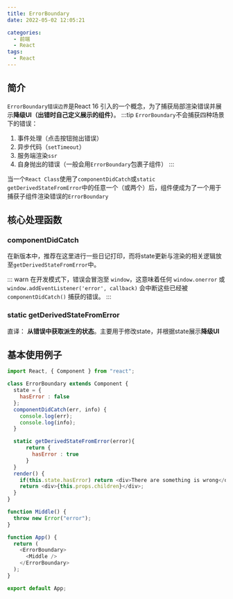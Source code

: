 ```yaml
---
title: ErrorBoundary
date: 2022-05-02 12:05:21

categories:
  - 前端
  - React
tags:
  - React
---
```




## 简介

`ErrorBoundary错误边界`是React 16 引入的一个概念，为了捕获局部渲染错误并展示**降级UI（出错时自己定义展示的组件）**。
:::tip
`ErrorBoundary`不会捕获四种场景下的错误：
1. 事件处理（点击按钮抛出错误）
2. 异步代码（`setTimeout`）
3. 服务端渲染`ssr`
4. 自身抛出的错误（一般会用`ErrorBoundary`包裹子组件）
:::

当一个`React Class`使用了`componentDidCatch`或`static getDerivedStateFromError`中的任意一个（或两个）后，组件便成为了一个用于捕获子组件渲染错误的`ErrorBoundary`

## 核心处理函数

### componentDidCatch

在新版本中，推荐在这里进行一些日记打印，而将state更新与渲染的相关逻辑放至`getDerivedStateFromError`中。

::: warn
在开发模式下，错误会冒泡至 `window`，这意味着任何 `window.onerror` 或 `window.addEventListener('error', callback)` 会中断这些已经被 `componentDidCatch()` 捕获的错误。
:::


### static getDerivedStateFromError

直译： **从错误中获取派生的状态**。主要用于修改state，并根据state展示**降级UI**

## 基本使用例子

```javascript
import React, { Component } from "react";

class ErrorBoundary extends Component {
  state = {
    hasError : false
  };
  componentDidCatch(err, info) {
    console.log(err);
    console.log(info);
  }

  static getDerivedStateFromError(error){
      return {
        hasError : true
      }
  }
  render() {
    if(this.state.hasError) return <div>There are something is wrong</div>    
    return <div>{this.props.children}</div>;
  }
}

function Middle() {
  throw new Error("error");
}

function App() {
  return (
    <ErrorBoundary>
      <Middle />
    </ErrorBoundary>
  );
}

export default App;

```
